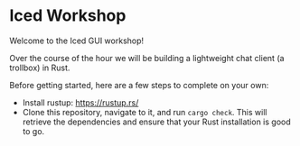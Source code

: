 # Iced Workshop

Welcome to the Iced GUI workshop!

Over the course of the hour we will be building a lightweight chat client (a trollbox) in Rust.

Before getting started, here are a few steps to complete on your own:

- Install rustup: https://rustup.rs/
- Clone this repository, navigate to it, and run `cargo check`. This will retrieve the dependencies and ensure that your Rust installation is good to go.